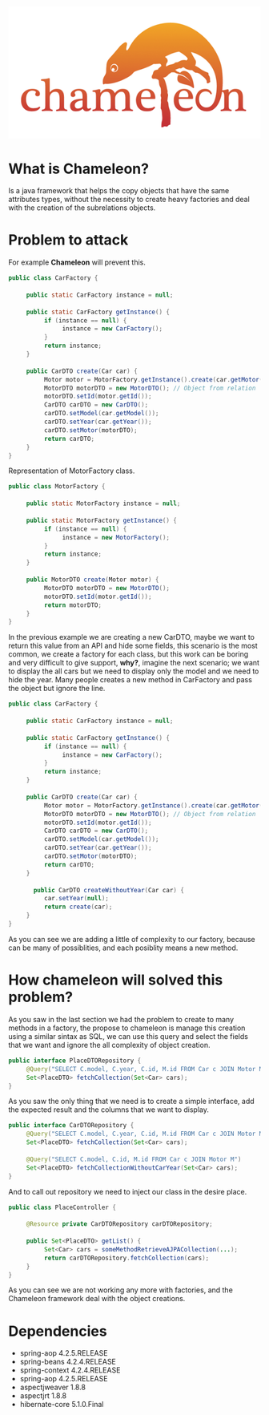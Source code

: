 ![logo](https://github.com/JJaraM/Chameleon/blob/master/logo.png)

# What is Chameleon?
Is a java framework that helps the copy objects that have the same attributes types, without the necessity to create heavy factories and deal with the creation of the subrelations objects. 

# Problem to attack 

For example **Chameleon** will prevent this.

```java
public class CarFactory {

     public static CarFactory instance = null;

     public static CarFactory getInstance() {
          if (instance == null) {
               instance = new CarFactory();
          }
          return instance;
     }

     public CarDTO create(Car car) {
          Motor motor = MotorFactory.getInstance().create(car.getMotor()); // First factory created because we have a relation
          MotorDTO motorDTO = new MotorDTO(); // Object from relation
          motorDTO.setId(motor.getId());
          CarDTO carDTO = new CarDTO(); 
          carDTO.setModel(car.getModel()); 
          carDTO.setYear(car.getYear());
          carDTO.setMotor(motorDTO);
          return carDTO;
     }
}
```

Representation of MotorFactory class.

```java
public class MotorFactory {

     public static MotorFactory instance = null;

     public static MotorFactory getInstance() {
          if (instance == null) {
               instance = new MotorFactory();
          }
          return instance;
     }

     public MotorDTO create(Motor motor) {
          MotorDTO motorDTO = new MotorDTO();
          motorDTO.setId(motor.getId());
          return motorDTO;
     }
}
```

In the previous example we are creating a new CarDTO, maybe we want to return this value from an API and hide some fields, this scenario is the most common, we create a factory for each class, but this work can be boring and very difficult to give support, **why?**, imagine the next scenario; we want to display the all cars but we need to display only the model and we need to hide the year. Many people creates a new method in CarFactory and pass the object but ignore the line.

```java
public class CarFactory {

     public static CarFactory instance = null;

     public static CarFactory getInstance() {
          if (instance == null) {
               instance = new CarFactory();
          }
          return instance;
     }

     public CarDTO create(Car car) {
          Motor motor = MotorFactory.getInstance().create(car.getMotor()); // First factory created because we have a relation
          MotorDTO motorDTO = new MotorDTO(); // Object from relation
          motorDTO.setId(motor.getId());
          CarDTO carDTO = new CarDTO(); 
          carDTO.setModel(car.getModel()); 
          carDTO.setYear(car.getYear());
          carDTO.setMotor(motorDTO);
          return carDTO;
     }
     
       public CarDTO createWithoutYear(Car car) {
          car.setYear(null);
          return create(car);
     }
}
```

As you can see we are adding a little of complexity to our factory, because can be many of possiblities, and each posiblity means a new method.

# How **chameleon** will solved this problem?

As you saw in the last section we had the problem to create to many methods in a factory, the propose to chameleon is manage this creation using a similar sintax as SQL, we can use this query and select the fields that we want and ignore the all complexity of object creation.

```java
public interface PlaceDTORepository {
     @Query("SELECT C.model, C.year, C.id, M.id FROM Car c JOIN Motor M")
     Set<PlaceDTO> fetchCollection(Set<Car> cars);
}
```

As you saw the only thing that we need is to create a simple interface, add the expected result and the columns that we want to display.

```java
public interface CarDTORepository {
     @Query("SELECT C.model, C.year, C.id, M.id FROM Car c JOIN Motor M")
     Set<PlaceDTO> fetchCollection(Set<Car> cars);
    
     @Query("SELECT C.model, C.id, M.id FROM Car c JOIN Motor M")
     Set<PlaceDTO> fetchCollectionWithoutCarYear(Set<Car> cars);
}
```

And to call out repository we need to inject our class in the desire place.

```java
public class PlaceController {

     @Resource private CarDTORepository carDTORepository;
     
     public Set<PlaceDTO> getList() {
          Set<Car> cars = someMethodRetrieveAJPACollection(...);
          return carDTORepository.fetchCollection(cars);
     }
}
```

As you can see we are not working any more with factories, and the Chameleon framework deal with the object creations.

# Dependencies

* spring-aop 4.2.5.RELEASE
* spring-beans 4.2.4.RELEASE
* spring-context 4.2.4.RELEASE
* spring-aop 4.2.5.RELEASE
* aspectjweaver 1.8.8
* aspectjrt 1.8.8
* hibernate-core 5.1.0.Final

